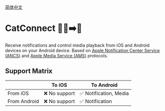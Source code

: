[简体中文](README.zh-rCN.md)

# CatConnect 🍎🤖➡️🤖
Receive notifications and control media playback from iOS and Android devices on your Android device. Based on [Apple Notification Center Service (ANCS)](https://developer.apple.com/library/archive/documentation/CoreBluetooth/Reference/AppleNotificationCenterServiceSpecification/Specification/Specification.html) and [Apple Media Service (AMS)](https://developer.apple.com/library/archive/documentation/CoreBluetooth/Reference/AppleMediaService_Reference/Specification/Specification.html) protocols.

## Support Matrix
|              | To iOS       | To Android            |
| ------------ | ------------ | --------------------- |
| From iOS     | ❌ No support | ✅ Notification, Media |
| From Android | ❌ No support | ✅ Notification        |